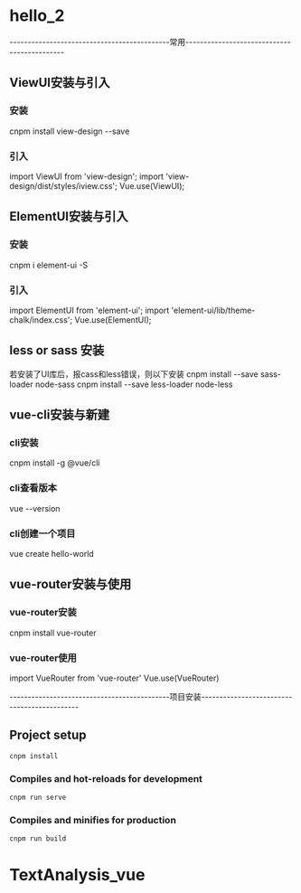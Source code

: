 # hello_2
--------------------------------------------常用--------------------------------------------
## ViewUI安装与引入
### 安装
cnpm install view-design --save
### 引入
import ViewUI from 'view-design';
import 'view-design/dist/styles/iview.css';
Vue.use(ViewUI);

## ElementUI安装与引入
### 安装
cnpm i element-ui -S
### 引入
import ElementUI from 'element-ui';
import 'element-ui/lib/theme-chalk/index.css';
Vue.use(ElementUI);

## less or sass 安装
若安装了UI库后，报cass和less错误，则以下安装
cnpm install --save sass-loader node-sass
cnpm install --save less-loader node-less


## vue-cli安装与新建
### cli安装
cnpm install -g @vue/cli
### cli查看版本
vue --version
### cli创建一个项目
vue create hello-world


## vue-router安装与使用
### vue-router安装
cnpm install vue-router
### vue-router使用
import VueRouter from 'vue-router'
Vue.use(VueRouter)
<router-view></router-view>
<router-link>


--------------------------------------------项目安装--------------------------------------------
## Project setup
```
cnpm install
```
### Compiles and hot-reloads for development
```
cnpm run serve
```
### Compiles and minifies for production
```
cnpm run build
```

# TextAnalysis_vue
